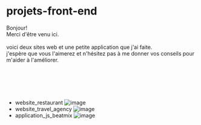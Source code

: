# projets-front-end
Bonjour!
<br>
Merci d'être venu ici. 
<br><br>
voici deux sites web et une petite application que j'ai faite. 
<br>j'espère que vous l'aimerez et n'hésitez pas à me donner vos conseils pour m'aider à l'améliorer.

<br><br>
<br><br>
+ website_restaurant
![image](https://github.com/hanassser/Web_Front_End/blob/master/project1.gif)
+ website_travel_agency
![image](https://github.com/hanassser/Web_Front_End/blob/master/project2.gif)
+ application_js_beatmix
![image](https://github.com/hanassser/Web_Front_End/blob/master/project3.gif)
<br><br>
<br><br>
